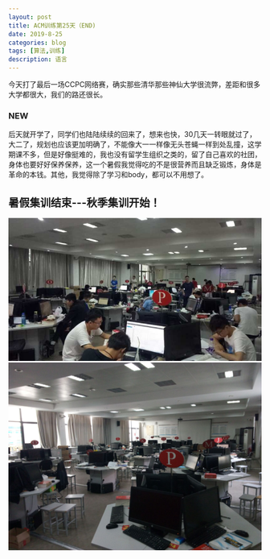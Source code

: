 ```yaml
---
layout: post
title: ACM训练第25天（END)
date: 2019-8-25
categories: blog
tags: [算法,训练]
description: 语言
---
```


今天打了最后一场CCPC网络赛，确实那些清华那些神仙大学很流弊，差距和很多大学都很大，我们的路还很长。<br>

### NEW
后天就开学了，同学们也陆陆续续的回来了，想来也快，30几天一转眼就过了，大二了，规划也应该更加明确了，不能像大一一样像无头苍蝇一样到处乱撞，这学期课不多，但是好像挺难的，我也没有留学生组织之类的，留了自己喜欢的社团，身体也要好好保养保养，这一个暑假我觉得吃的不是很营养而且缺乏锻炼，身体是革命的本钱。其他，我觉得除了学习和body，都可以不用想了。

## 暑假集训结束---秋季集训开始！

![jx](/img/xl1.jpg)
![jx](/img/xl2.jpg)














